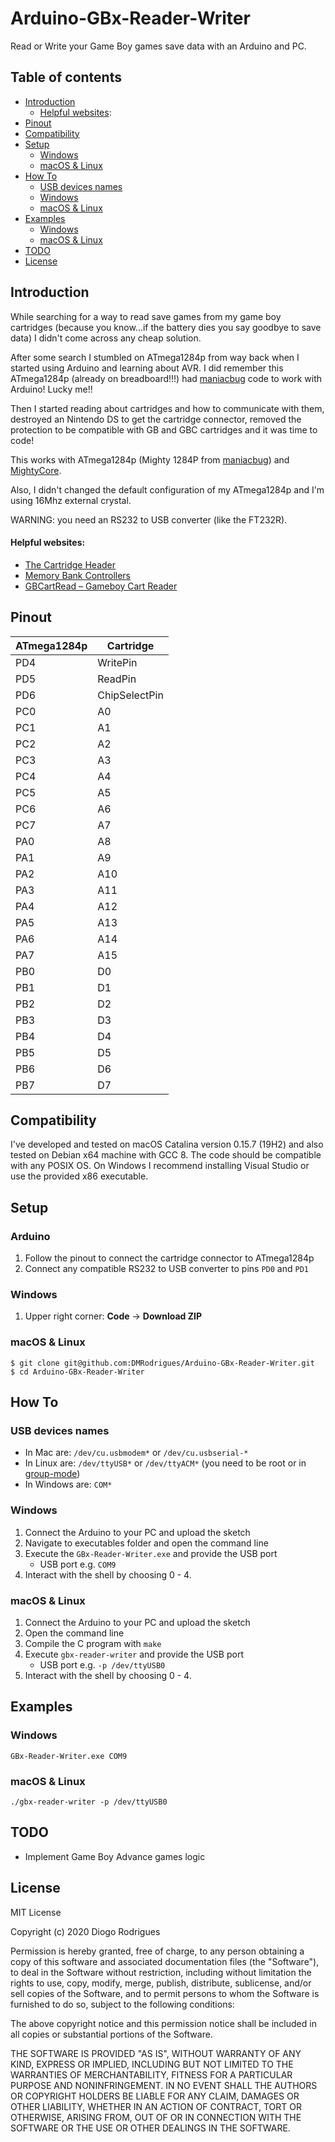# Arduino-GBx-Reader-Writer

Read or Write your Game Boy games save data with an Arduino and PC.



Table of contents
-----------------

- [Introduction](#introduction)
	- [Helpful websites](#helpful-websites):
- [Pinout](#pinout)
- [Compatibility](#compatibility)
- [Setup](#setup)
	- [Windows](#windows)
	- [macOS & Linux](#macos-linux)
- [How To](#how-to)
	- [USB devices names](#usb-devices-name)
	- [Windows](#windows)
	- [macOS & Linux](#macos-linux)
- [Examples](#examples)
	- [Windows](#windows)
	- [macOS & Linux](#macos-linux)
- [TODO](#todo)
- [License](#license)



Introduction
------------

While searching for a way to read save games from my game boy cartridges (because you know...if the battery dies you say goodbye to save data) I didn't come across any cheap solution.

After some search I stumbled on ATmega1284p from way back when I started using Arduino and learning about AVR. I did remember this ATmega1284p (already on breadboard!!!) had [maniacbug](https://github.com/maniacbug/mighty-1284p) code to work with Arduino! Lucky me!!

Then I started reading about cartridges and how to communicate with them, destroyed an Nintendo DS to get the cartridge connector, removed the protection to be compatible with GB and GBC cartridges and it was time to code!

This works with ATmega1284p (Mighty 1284P from [maniacbug](https://github.com/maniacbug/mighty-1284p)) and [MightyCore](https://github.com/MCUdude/MightyCore).

Also, I didn't changed the default configuration of my ATmega1284p and I'm using 16Mhz external crystal.

WARNING: you need an RS232 to USB converter (like the FT232R).


#### Helpful websites:

- [The Cartridge Header](https://gbdev.gg8.se/wiki/articles/The_Cartridge_Header)
- [Memory Bank Controllers](https://gbdev.gg8.se/wiki/articles/Memory_Bank_Controllers#Multicart_MBCs)
- [GBCartRead – Gameboy Cart Reader](https://www.insidegadgets.com/projects/gbcartread-gameboy-cart-reader)



Pinout
------------

| ATmega1284p | Cartridge     |
| ----------- | ------------- |
| PD4         | WritePin      |
| PD5         | ReadPin       |
| PD6         | ChipSelectPin |
| PC0         | A0            |
| PC1         | A1            |
| PC2         | A2            |
| PC3         | A3            |
| PC4         | A4            |
| PC5         | A5            |
| PC6         | A6            |
| PC7         | A7            |
| PA0         | A8            |
| PA1         | A9            |
| PA2         | A10           |
| PA3         | A11           |
| PA4         | A12           |
| PA5         | A13           |
| PA6         | A14           |
| PA7         | A15           |
| PB0         | D0            |
| PB1         | D1            |
| PB2         | D2            |
| PB3         | D3            |
| PB4         | D4            |
| PB5         | D5            |
| PB6         | D6            |
| PB7         | D7            |



Compatibility
----------------------

I've developed and tested on macOS Catalina version 0.15.7 (19H2) and also tested on Debian x64 machine with GCC 8.
The code should be compatible with any POSIX OS.
On Windows I recommend installing Visual Studio or use the provided x86 executable.



Setup
------------

### Arduino
1. Follow the pinout to connect the cartridge connector to ATmega1284p
2. Connect any compatible RS232 to USB converter to pins `PD0` and `PD1`

### Windows
1. Upper right corner: __Code__ -> __Download ZIP__

### macOS & Linux

```
$ git clone git@github.com:DMRodrigues/Arduino-GBx-Reader-Writer.git
$ cd Arduino-GBx-Reader-Writer
```



How To
------------

### USB devices names
- In Mac are: `/dev/cu.usbmodem*` or `/dev/cu.usbserial-*`
- In Linux are: `/dev/ttyUSB*` or `/dev/ttyACM*` (you need to be root or in [group-mode](http://playground.arduino.cc/Linux/All#Permission))
- In Windows are: `COM*`

### Windows
1. Connect the Arduino to your PC and upload the sketch
2. Navigate to executables folder and open the command line
3. Execute the `GBx-Reader-Writer.exe` and provide the USB port
    * USB port e.g. `COM9`
4. Interact with the shell by choosing 0 - 4.

### macOS & Linux
1. Connect the Arduino to your PC and upload the sketch
2. Open the command line
3. Compile the C program with `make`
4. Execute `gbx-reader-writer` and provide the USB port
    * USB port e.g. `-p /dev/ttyUSB0`
5. Interact with the shell by choosing 0 - 4.



Examples
------------

### Windows
```
GBx-Reader-Writer.exe COM9
```

### macOS & Linux
```
./gbx-reader-writer -p /dev/ttyUSB0
```



TODO
------------

- Implement Game Boy Advance games logic



License
------------

MIT License

Copyright (c) 2020 Diogo Rodrigues

Permission is hereby granted, free of charge, to any person obtaining a copy
of this software and associated documentation files (the "Software"), to deal
in the Software without restriction, including without limitation the rights
to use, copy, modify, merge, publish, distribute, sublicense, and/or sell
copies of the Software, and to permit persons to whom the Software is
furnished to do so, subject to the following conditions:

The above copyright notice and this permission notice shall be included in all
copies or substantial portions of the Software.

THE SOFTWARE IS PROVIDED "AS IS", WITHOUT WARRANTY OF ANY KIND, EXPRESS OR
IMPLIED, INCLUDING BUT NOT LIMITED TO THE WARRANTIES OF MERCHANTABILITY,
FITNESS FOR A PARTICULAR PURPOSE AND NONINFRINGEMENT. IN NO EVENT SHALL THE
AUTHORS OR COPYRIGHT HOLDERS BE LIABLE FOR ANY CLAIM, DAMAGES OR OTHER
LIABILITY, WHETHER IN AN ACTION OF CONTRACT, TORT OR OTHERWISE, ARISING FROM,
OUT OF OR IN CONNECTION WITH THE SOFTWARE OR THE USE OR OTHER DEALINGS IN THE
SOFTWARE.
